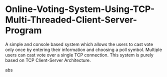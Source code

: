 # Online-Voting-System-Using-TCP-Multi-Threaded-Client-Server-Program
A simple and console based system which allows the users to cast vote only once by entering their information and choosing a poll symbol. Multiple users can cast vote over a single TCP connection. This system is purely based on TCP Client-Server Architecture.

abs
